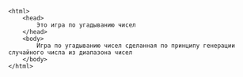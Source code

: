 
<!doctype html>
    <html>
        <head>
            Это игра по угадыванию чисел
        </head>
        <body>
            Игра по угадыванию чисел сделанная по принципу генерации случайного числа из диапазона чисел
        </body>
    </html>